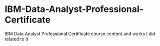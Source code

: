 # IBM-Data-Analyst-Professional-Certificate
IBM Data Analyst Professional Certificate course content and works I did related to it
